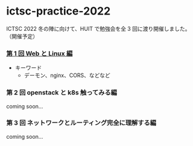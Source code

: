 # ictsc-practice-2022

ICTSC 2022 冬の陣に向けて、HUIT で勉強会を全 3 回に渡り開催しました。（開催予定）

### [第 1 回 Web と Linux 編](lesson1/README.md)

- キーワード
  - デーモン、nginx、CORS、などなど

### 第 2 回 openstack と k8s 触ってみる編

coming soon...

### 第 3 回 ネットワークとルーティング完全に理解する編

coming soon...
